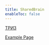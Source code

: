 ```yaml
---
title: SharedBrain
enableToc: false
---
```


[ТРИЗ](notes/triz.md)

[Example Page](notes/example.md)




